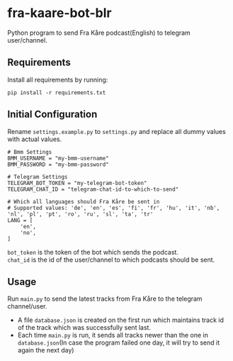 # fra-kaare-bot-blr
Python program to send Fra Kåre podcast(English) to telegram user/channel.


## Requirements
Install all requirements by running:

```
pip install -r requirements.txt
```

## Initial Configuration
Rename `settings.example.py` to `settings.py` and replace all dummy values with actual values.
```
# Bmm Settings
BMM_USERNAME = "my-bmm-username"
BMM_PASSWORD = "my-bmm-password"

# Telegram Settings
TELEGRAM_BOT_TOKEN = "my-telegram-bot-token"
TELEGRAM_CHAT_ID = "telegram-chat-id-to-which-to-send"

# Which all languages should Fra Kåre be sent in
# Supported values: 'de', 'en', 'es', 'fi', 'fr', 'hu', 'it', 'nb', 'nl', 'pl', 'pt', 'ro', 'ru', 'sl', 'ta', 'tr'
LANG = [
    'en',
    'no',
]
```
`bot_token` is the token of the bot which sends the podcast.\
`chat_id` is the id of the user/channel to which podcasts should be sent.


## Usage
Run `main.py` to send the latest tracks from Fra Kåre to the telegram channel/user.
  - A file `database.json` is created on the first run which maintains track id of the track which was successfully sent last.
  - Each time `main.py` is run, it sends all tracks newer than the one in `database.json`(In case the program failed one day, it will try to send it again the next day)
